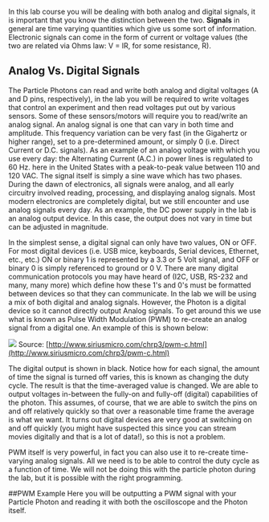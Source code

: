 In this lab course you will be dealing with both analog and digital signals, it is important that you know the distinction between the two. **Signals** in general are time varying quantities which give us some sort of information. Electronic signals can come in the form of current or voltage values (the two are related via Ohms law: V = IR, for some resistance, R). 

## Analog Vs. Digital Signals

The Particle Photons can read and write both analog and digital voltages (A and D pins, respectively), in the lab you will be required to write voltages that control an experiment and then read voltages put out by various sensors. Some of these sensors/motors will require you to read/write an analog signal. An analog signal is one that can vary in both time and amplitude. This frequency variation can be very fast (in the Gigahertz or higher range), set to a pre-determined amount, or simply 0 (i.e. Direct Current or D.C. signals). As an example of an analog voltage with which you use every day: the Alternating Current (A.C.) in power lines is regulated to 60 Hz. here in the United States with a peak-to-peak value between 110 and 120 VAC. The signal itself is simply a sine wave which has two phases. During the dawn of electronics, all signals were analog, and all early circuitry involved reading, processing, and displaying analog signals. Most modern electronics are completely digital, but we still encounter and use analog signals every day. As an example, the DC power supply in the lab is an analog output device. In this case, the output does not vary in time but can be adjusted in magnitude. 

In the simplest sense, a digital signal can only have two values, ON or OFF. For most digital devices (i.e. USB mice, keyboards, Serial devices, Ethernet, etc., etc.) ON or binary 1 is represented by a 3.3 or 5 Volt signal, and OFF or binary 0 is simply referenced to ground or 0 V. There are many digital communication protocols you may have heard of (I2C, USB, RS-232 and many, many more) which define how these 1's and 0's must be formatted between devices so that they can communicate. In the lab we will be using a mix of both digital and analog signals. However, the Photon is a digital device so it cannot directly output Analog signals. To get around this we use what is known as Pulse Width Modulation (PWM) to re-create an analog signal from a digital one. An example of this is shown below:

![](https://github.com/d008/MAE224/blob/master/images/PWMwaves.png)
Source: [http://www.siriusmicro.com/chrp3/pwm-c.html](http://www.siriusmicro.com/chrp3/pwm-c.html)

The digital output is shown in black. Notice how for each signal, the amount of time the signal is turned off varies, this is known as changing the duty cycle. The result is that the time-averaged value is changed. We are able to output voltages in-between the fully-on and fully-off (digital) capabilities of the photon. This assumes, of course, that we are able to switch the pins on and off relatively quickly so that over a reasonable time frame the average is what we want. It turns out digital devices are very good at switching on and off quickly (you might have suspected this since you can stream movies digitally and that is a lot of data!), so this is not a problem. 

PWM itself is very powerful, in fact you can also use it to re-create time-varying analog signals. All we need is to be able to control the duty cycle as a function of time. We will not be doing this with the particle photon during the lab, but it is possible with the right programming. 

##PWM Example
Here you will be outputting a PWM signal with your Particle Photon and reading it with both the oscilloscope and the Photon itself. 


